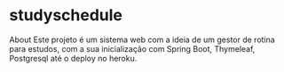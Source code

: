 # studyschedule
 About Este projeto é um sistema web com a ideia de um gestor de rotina para estudos, com a sua inicialização com Spring Boot, Thymeleaf, Postgresql até o deploy no heroku.
